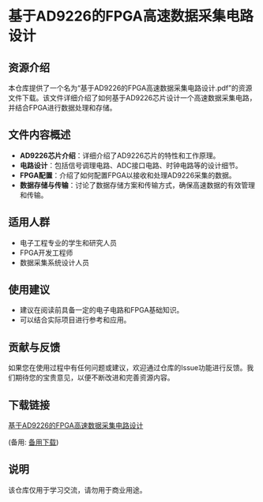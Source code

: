 # 基于AD9226的FPGA高速数据采集电路设计

## 资源介绍

本仓库提供了一个名为“基于AD9226的FPGA高速数据采集电路设计.pdf”的资源文件下载。该文件详细介绍了如何基于AD9226芯片设计一个高速数据采集电路，并结合FPGA进行数据处理和存储。

## 文件内容概述

- **AD9226芯片介绍**：详细介绍了AD9226芯片的特性和工作原理。
- **电路设计**：包括信号调理电路、ADC接口电路、时钟电路等的设计细节。
- **FPGA配置**：介绍了如何配置FPGA以接收和处理AD9226采集的数据。
- **数据存储与传输**：讨论了数据存储方案和传输方式，确保高速数据的有效管理和传输。

## 适用人群

- 电子工程专业的学生和研究人员
- FPGA开发工程师
- 数据采集系统设计人员

## 使用建议

- 建议在阅读前具备一定的电子电路和FPGA基础知识。
- 可以结合实际项目进行参考和应用。

## 贡献与反馈

如果您在使用过程中有任何问题或建议，欢迎通过仓库的Issue功能进行反馈。我们期待您的宝贵意见，以便不断改进和完善资源内容。

## 下载链接
[基于AD9226的FPGA高速数据采集电路设计](https://pan.quark.cn/s/cada868d6976) 

(备用: [备用下载](https://pan.baidu.com/s/1LUolTTNAT4Fhxnj2hF1RUg?pwd=1234))

## 说明

该仓库仅用于学习交流，请勿用于商业用途。

